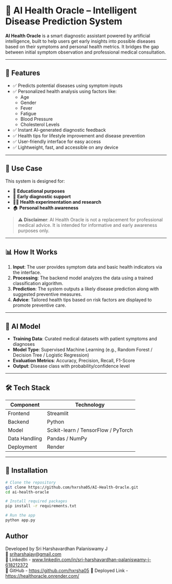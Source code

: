 # 🧬 AI Health Oracle – Intelligent Disease Prediction System

**AI Health Oracle** is a smart diagnostic assistant powered by artificial intelligence, built to help users get early insights into possible diseases based on their symptoms and personal health metrics. It bridges the gap between initial symptom observation and professional medical consultation.

---

## 🚀 Features

- ✅ Predicts potential diseases using symptom inputs
- ✅ Personalized health analysis using factors like:
  - Age
  - Gender
  - Fever
  - Fatigue
  - Blood Pressure
  - Cholesterol Levels
- ✅ Instant AI-generated diagnostic feedback
- ✅ Health tips for lifestyle improvement and disease prevention
- ✅ User-friendly interface for easy access
- ✅ Lightweight, fast, and accessible on any device

---

## 🏥 Use Case

This system is designed for:

- 🧪 **Educational purposes**
- 🧫 **Early diagnostic support**
- 👨‍⚕️ **Health experimentation and research**
- 🏠 **Personal health awareness**

> ⚠️ **Disclaimer**: AI Health Oracle is not a replacement for professional medical advice. It is intended for informative and early awareness purposes only.

---

## 📊 How It Works

1. **Input**: The user provides symptom data and basic health indicators via the interface.
2. **Processing**: The backend model analyzes the data using a trained classification algorithm.
3. **Prediction**: The system outputs a likely disease prediction along with suggested preventive measures.
4. **Advice**: Tailored health tips based on risk factors are displayed to promote preventive care.

---

## 🧠 AI Model

- **Training Data**: Curated medical datasets with patient symptoms and diagnoses
- **Model Type**: Supervised Machine Learning (e.g., Random Forest / Decision Tree / Logistic Regression)
- **Evaluation Metrics**: Accuracy, Precision, Recall, F1-Score
- **Output**: Disease class with probability/confidence level

---

## 🛠️ Tech Stack

| Component     | Technology           |
|---------------|----------------------|
| Frontend      | Streamlit  |
| Backend       | Python  |
| Model         | Scikit-learn / TensorFlow / PyTorch |
| Data Handling | Pandas / NumPy       |
| Deployment    | Render |

---

## 🔧 Installation

```bash
# Clone the repository
git clone https://github.com/hxrsha05/AI-Health-Oracle.git
cd ai-health-oracle

# Install required packages
pip install -r requirements.txt

# Run the app
python app.py
```
## Author
Developed by Sri Harshavardhan Palaniswamy J  
📧 sriharshajay@gmail.com  
🔗 LinkedIn - www.linkedin.com/in/sri-harshavardhan-palaniswamy-j-618212372  
🐙 GitHub - https://github.com/hxrsha05 
🔗 Deployed Link - https://healthoracle.onrender.com/







